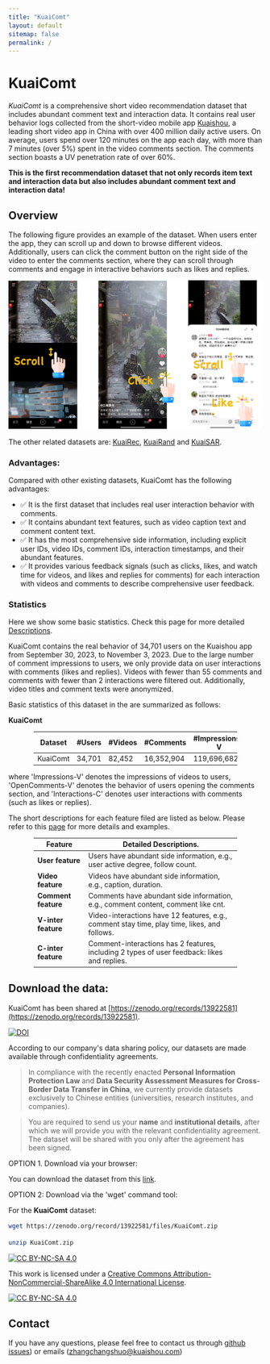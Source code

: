 ```yaml
---
title: "KuaiComt"
layout: default
sitemap: false
permalink: /
---
```


# KuaiComt

*KuaiComt* is a comprehensive short video recommendation dataset that includes abundant comment text and interaction data. It contains real user behavior logs collected from the short-video mobile app [Kuaishou](https://www.kuaishou.com/en), a leading short video app in China with over 400 million daily active users. On average, users spend over 120 minutes on the app each day, with more than 7 minutes (over 5%) spent in the video comments section. The comments section boasts a UV penetration rate of over 60%.

**This is the first recommendation dataset that not only records item text and interaction data but also includes abundant comment text and interaction data!**


## Overview

The following figure provides an example of the dataset. When users enter the app, they can scroll up and down to browse different videos. Additionally, users can click the comment button on the right side of the video to enter the comments section, where they can scroll through comments and engage in interactive behaviors such as likes and replies.


![kuaidata](../assets/fig/example.png)

The other related datasets are: [KuaiRec](https://kuairec.com/), [KuaiRand](https://kuairand.com/) and [KuaiSAR](https://kuaisar.github.io/).

### Advantages:

Compared with other existing datasets, KuaiComt has the following advantages:

- ✅ It is the first dataset that includes real user interaction behavior with comments.
- ✅ It contains abundant text features, such as video caption text and comment content text.
- ✅ It has the most comprehensive side information, including explicit user IDs, video IDs, comment IDs, interaction timestamps, and their abundant features.
- ✅ It provides various feedback signals (such as clicks, likes, and watch time for videos, and likes and replies for comments) for each interaction with videos and comments to describe comprehensive user feedback.

### Statistics

Here we show some basic statistics.
Check this page for more detailed [Descriptions](./detailed_statistics.html).

KuaiComt contains the real behavior of 34,701 users on the Kuaishou app from September 30, 2023, to November 3, 2023. Due to the large number of comment impressions to users, we only provide data on user interactions with comments (likes and replies). Videos with fewer than 55 comments and comments with fewer than 2 interactions were filtered out. Additionally, video titles and comment texts were anonymized.

Basic statistics of this dataset in the are summarized as follows:

**KuaiComt**

<style>
table {
  width: 80%;
  margin-left: auto;
  margin-right: auto;
}
</style>

| Dataset | #Users  | #Videos | #Comments | #Impressions-V | #OpenComments-V | #Interactions-C |
|---------|---------|------------|---------|------------|------------|------------|
| KuaiComt | 34,701 | 82,452 | 16,352,904 | 119,696,682 | 16,033,443 | 1,002,672 |

where 'Impressions-V' denotes the impressions of videos to users, 'OpenComments-V' denotes the behavior of users opening the comments section, and 'Interactions-C' denotes user interactions with comments (such as likes or replies).

The short descriptions for each feature filed are listed as below. Please refer to this [page](./detailed_statistics.html) for more details and examples.

| **Feature**  | Detailed Descriptions. |
|------------------------|---------------------------------------------------------------------------------------|
| **User feature**  | Users have abundant side information, e.g., user active degree, follow count. |
| **Video feature** | Videos have abundant side information, e.g., caption, duration. |
| **Comment feature** | Comments have abundant side information, e.g., comment content, comment like cnt. |
| **V-inter feature** | Video-interactions have 12 features, e.g., comment stay time, play time, likes, and follows. |
| **C-inter feature** | Comment-interactions has 2 features, including 2 types of user feedback: likes and replies. |

## Download the data:

KuaiComt has been shared at [https://zenodo.org/records/13922581](https://zenodo.org/records/13922581).

[![DOI](https://zenodo.org/badge/DOI/10.5281/zenodo.13922581.svg)](https://doi.org/10.5281/zenodo.13922581)

According to our company's data sharing policy, our datasets are made available through confidentiality agreements. 

> In compliance with the recently enacted **Personal Information Protection Law** and **Data Security Assessment Measures for Cross-Border Data Transfer in China**, we currently provide datasets exclusively to Chinese entities (universities, research institutes, and companies).

> You are required to send us your **name** and **institutional details**, after which we will provide you with the relevant confidentiality agreement. The dataset will be shared with you only after the agreement has been signed.


OPTION 1. Download via your browser:

You can download the dataset from this [link](https://zenodo.org/records/13922581).

OPTION 2: Download via the 'wget' command tool:

For the **KuaiComt** dataset:

```bash
wget https://zenodo.org/record/13922581/files/KuaiComt.zip

unzip KuaiComt.zip
```

[![CC BY-NC-SA 4.0][cc-by-nc-sa-shield]][cc-by-nc-sa]

This work is licensed under a
[Creative Commons Attribution-NonCommercial-ShareAlike 4.0 International License][cc-by-nc-sa].

[![CC BY-NC-SA 4.0][cc-by-nc-sa-image]][cc-by-nc-sa]

[cc-by-nc-sa]: http://creativecommons.org/licenses/by-nc-sa/4.0/
[cc-by-nc-sa-image]: https://licensebuttons.net/l/by-nc-sa/4.0/88x31.png
[cc-by-nc-sa-shield]: https://img.shields.io/badge/License-CC%20BY--NC--SA%204.0-lightgrey.svg


## Contact

If you have any questions, please feel free to contact us through [github issues](https://github.com/lyingCS/KuaiComt.github.io/issues)) or emails (zhangchangshuo@kuaishou.com)
